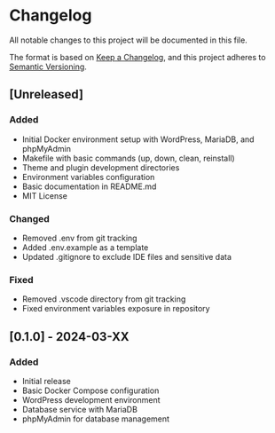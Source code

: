 # Changelog
All notable changes to this project will be documented in this file.

The format is based on [Keep a Changelog](https://keepachangelog.com/en/1.0.0/),
and this project adheres to [Semantic Versioning](https://semver.org/spec/v2.0.0.html).

## [Unreleased]

### Added
- Initial Docker environment setup with WordPress, MariaDB, and phpMyAdmin
- Makefile with basic commands (up, down, clean, reinstall)
- Theme and plugin development directories
- Environment variables configuration
- Basic documentation in README.md
- MIT License

### Changed
- Removed .env from git tracking
- Added .env.example as a template
- Updated .gitignore to exclude IDE files and sensitive data

### Fixed
- Removed .vscode directory from git tracking
- Fixed environment variables exposure in repository

## [0.1.0] - 2024-03-XX
### Added
- Initial release
- Basic Docker Compose configuration
- WordPress development environment
- Database service with MariaDB
- phpMyAdmin for database management 